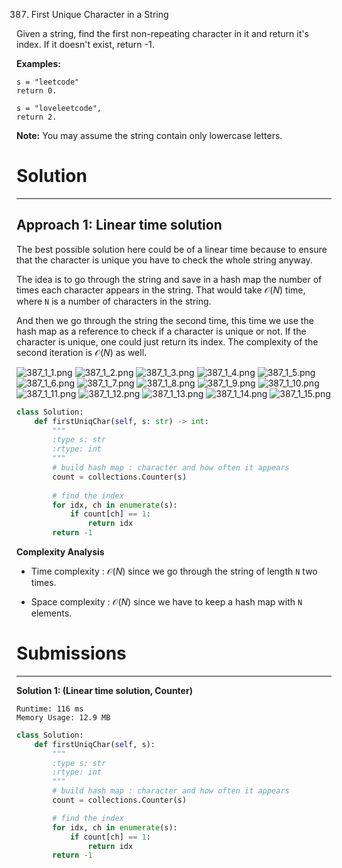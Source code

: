 387. First Unique Character in a String

Given a string, find the first non-repeating character in it and return it's index. If it doesn't exist, return -1.

**Examples:**
```
s = "leetcode"
return 0.

s = "loveleetcode",
return 2.
```

**Note:** You may assume the string contain only lowercase letters.

# Solution
---
## Approach 1: Linear time solution
The best possible solution here could be of a linear time because to ensure that the character is unique you have to check the whole string anyway.

The idea is to go through the string and save in a hash map the number of times each character appears in the string. That would take $\mathcal{O}(N)$ time, where `N` is a number of characters in the string.

And then we go through the string the second time, this time we use the hash map as a reference to check if a character is unique or not.
If the character is unique, one could just return its index. The complexity of the second iteration is $\mathcal{O}(N)$ as well.

![387_1_1.png](img/387_1_1.png)
![387_1_2.png](img/387_1_2.png)
![387_1_3.png](img/387_1_3.png)
![387_1_4.png](img/387_1_4.png)
![387_1_5.png](img/387_1_5.png)
![387_1_6.png](img/387_1_6.png)
![387_1_7.png](img/387_1_7.png)
![387_1_8.png](img/387_1_8.png)
![387_1_9.png](img/387_1_9.png)
![387_1_10.png](img/387_1_10.png)
![387_1_11.png](img/387_1_11.png)
![387_1_12.png](img/387_1_12.png)
![387_1_13.png](img/387_1_13.png)
![387_1_14.png](img/387_1_14.png)
![387_1_15.png](img/387_1_15.png)

```python
class Solution:
    def firstUniqChar(self, s: str) -> int:
        """
        :type s: str
        :rtype: int
        """
        # build hash map : character and how often it appears
        count = collections.Counter(s)
        
        # find the index
        for idx, ch in enumerate(s):
            if count[ch] == 1:
                return idx     
        return -1
```

**Complexity Analysis**

* Time complexity : $\mathcal{O}(N)$ since we go through the string of length `N` two times.

* Space complexity : $\mathcal{O}(N)$ since we have to keep a hash map with `N` elements.

# Submissions
---
**Solution 1: (Linear time solution, Counter)**
```
Runtime: 116 ms
Memory Usage: 12.9 MB
```
```python
class Solution:
    def firstUniqChar(self, s):
        """
        :type s: str
        :rtype: int
        """            
        # build hash map : character and how often it appears
        count = collections.Counter(s)

        # find the index
        for idx, ch in enumerate(s):
            if count[ch] == 1:
                return idx     
        return -1
```